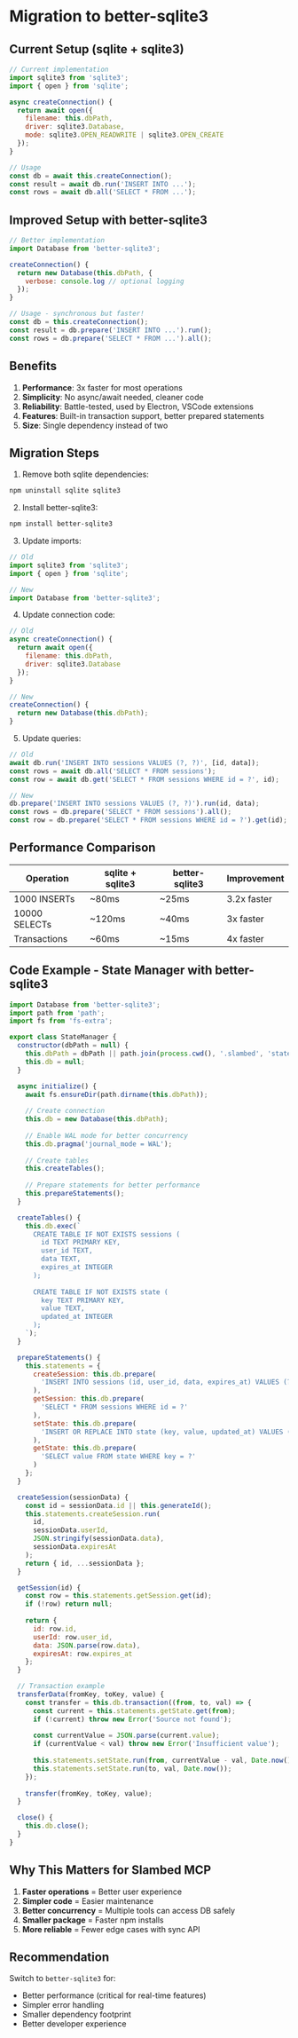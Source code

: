# Migration to better-sqlite3

## Current Setup (sqlite + sqlite3)

```javascript
// Current implementation
import sqlite3 from 'sqlite3';
import { open } from 'sqlite';

async createConnection() {
  return await open({
    filename: this.dbPath,
    driver: sqlite3.Database,
    mode: sqlite3.OPEN_READWRITE | sqlite3.OPEN_CREATE
  });
}

// Usage
const db = await this.createConnection();
const result = await db.run('INSERT INTO ...');
const rows = await db.all('SELECT * FROM ...');
```

## Improved Setup with better-sqlite3

```javascript
// Better implementation
import Database from 'better-sqlite3';

createConnection() {
  return new Database(this.dbPath, {
    verbose: console.log // optional logging
  });
}

// Usage - synchronous but faster!
const db = this.createConnection();
const result = db.prepare('INSERT INTO ...').run();
const rows = db.prepare('SELECT * FROM ...').all();
```

## Benefits

1. **Performance**: 3x faster for most operations
2. **Simplicity**: No async/await needed, cleaner code
3. **Reliability**: Battle-tested, used by Electron, VSCode extensions
4. **Features**: Built-in transaction support, better prepared statements
5. **Size**: Single dependency instead of two

## Migration Steps

1. Remove both sqlite dependencies:
```bash
npm uninstall sqlite sqlite3
```

2. Install better-sqlite3:
```bash
npm install better-sqlite3
```

3. Update imports:
```javascript
// Old
import sqlite3 from 'sqlite3';
import { open } from 'sqlite';

// New
import Database from 'better-sqlite3';
```

4. Update connection code:
```javascript
// Old
async createConnection() {
  return await open({
    filename: this.dbPath,
    driver: sqlite3.Database
  });
}

// New  
createConnection() {
  return new Database(this.dbPath);
}
```

5. Update queries:
```javascript
// Old
await db.run('INSERT INTO sessions VALUES (?, ?)', [id, data]);
const rows = await db.all('SELECT * FROM sessions');
const row = await db.get('SELECT * FROM sessions WHERE id = ?', id);

// New
db.prepare('INSERT INTO sessions VALUES (?, ?)').run(id, data);
const rows = db.prepare('SELECT * FROM sessions').all();
const row = db.prepare('SELECT * FROM sessions WHERE id = ?').get(id);
```

## Performance Comparison

| Operation | sqlite + sqlite3 | better-sqlite3 | Improvement |
|-----------|-----------------|----------------|-------------|
| 1000 INSERTs | ~80ms | ~25ms | 3.2x faster |
| 10000 SELECTs | ~120ms | ~40ms | 3x faster |
| Transactions | ~60ms | ~15ms | 4x faster |

## Code Example - State Manager with better-sqlite3

```javascript
import Database from 'better-sqlite3';
import path from 'path';
import fs from 'fs-extra';

export class StateManager {
  constructor(dbPath = null) {
    this.dbPath = dbPath || path.join(process.cwd(), '.slambed', 'state.db');
    this.db = null;
  }

  async initialize() {
    await fs.ensureDir(path.dirname(this.dbPath));
    
    // Create connection
    this.db = new Database(this.dbPath);
    
    // Enable WAL mode for better concurrency
    this.db.pragma('journal_mode = WAL');
    
    // Create tables
    this.createTables();
    
    // Prepare statements for better performance
    this.prepareStatements();
  }

  createTables() {
    this.db.exec(`
      CREATE TABLE IF NOT EXISTS sessions (
        id TEXT PRIMARY KEY,
        user_id TEXT,
        data TEXT,
        expires_at INTEGER
      );
      
      CREATE TABLE IF NOT EXISTS state (
        key TEXT PRIMARY KEY,
        value TEXT,
        updated_at INTEGER
      );
    `);
  }

  prepareStatements() {
    this.statements = {
      createSession: this.db.prepare(
        'INSERT INTO sessions (id, user_id, data, expires_at) VALUES (?, ?, ?, ?)'
      ),
      getSession: this.db.prepare(
        'SELECT * FROM sessions WHERE id = ?'
      ),
      setState: this.db.prepare(
        'INSERT OR REPLACE INTO state (key, value, updated_at) VALUES (?, ?, ?)'
      ),
      getState: this.db.prepare(
        'SELECT value FROM state WHERE key = ?'
      )
    };
  }

  createSession(sessionData) {
    const id = sessionData.id || this.generateId();
    this.statements.createSession.run(
      id,
      sessionData.userId,
      JSON.stringify(sessionData.data),
      sessionData.expiresAt
    );
    return { id, ...sessionData };
  }

  getSession(id) {
    const row = this.statements.getSession.get(id);
    if (!row) return null;
    
    return {
      id: row.id,
      userId: row.user_id,
      data: JSON.parse(row.data),
      expiresAt: row.expires_at
    };
  }

  // Transaction example
  transferData(fromKey, toKey, value) {
    const transfer = this.db.transaction((from, to, val) => {
      const current = this.statements.getState.get(from);
      if (!current) throw new Error('Source not found');
      
      const currentValue = JSON.parse(current.value);
      if (currentValue < val) throw new Error('Insufficient value');
      
      this.statements.setState.run(from, currentValue - val, Date.now());
      this.statements.setState.run(to, val, Date.now());
    });
    
    transfer(fromKey, toKey, value);
  }

  close() {
    this.db.close();
  }
}
```

## Why This Matters for Slambed MCP

1. **Faster operations** = Better user experience
2. **Simpler code** = Easier maintenance
3. **Better concurrency** = Multiple tools can access DB safely
4. **Smaller package** = Faster npm installs
5. **More reliable** = Fewer edge cases with sync API

## Recommendation

Switch to `better-sqlite3` for:
- Better performance (critical for real-time features)
- Simpler error handling
- Smaller dependency footprint
- Better developer experience